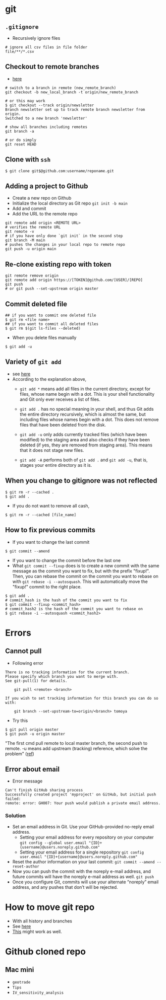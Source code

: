 # git

## `.gitignore`

* Recursively ignore files

```
# ignore all csv files in file folder
file/**/*.csv
```

## Checkout to remote branches
* [here][2]

```
# switch to a branch in remote (new_remote_branch)
git checkout -b new_local_branch -t origin/new_remote_branch

# or this may work
$ git checkout --track origin/newsletter
Branch newsletter set up to track remote branch newsletter from origin.
Switched to a new branch 'newsletter'

# show all branches including remotes
git branch -a

# or do simply
git reset HEAD
```

## Clone with `ssh`

```
$ git clone git$@github.com:username/reponame.git
```

## Adding a project to Github
* Create a new repo on Github
* Initialize the local directory as Git repo `git init -b main`
* Add and commit
* Add the URL to the remote repo

```
git remote add origin <REMOTE URL>
# verifies the remote URL
git remote -v
# if you have only done `git init` in the second step
git branch -M main
# pushes the changes in your local repo to remote repo
git push -u origin main
```

## Re-clone existing repo with token

```
git remote remove origin
git remote add origin https://[TOKEN]@github.com/[USER]/[REPO]
git push
# or git push --set-upstream origin master
```


## Commit deleted file
```
## if you want to commit one deleted file
$ git rm <file name>
## if you want to commit all deleted files
$ git rm $(git ls-files --deleted)
```
* When you delete files manually

```
$ git add -u
```

## Variety of `git add`
* see [here][1]
* According to the explanation above,
	* `git add *` means add all files in the current directory, except for files, whose name begin with a dot. This is your shell functionality and Git only ever receives a list of files.

	* `git add .` has no special meaning in your shell, and thus Git adds the entire directory recursively, which is almost the same, but including files whose names begin with a dot. This does not remove files that have been deleted from the disk.
	* `git add -u` only adds currently tracked files (which have been modified) to the staging area and also checks if they have been deleted (if yes, they are removed from staging area). This means that it does not stage new files.
	* `git add -A` performs both of `git add .` and `git add -u`, that is, stages your entire directory as it is.


## When you change to gitignore was not reflected

```
$ git rm -r --cached .
$ git add .
```

* If you do not want to remove all cash,

```
$ git rm -r --cached [file_name]
```

## How to fix previous commits

* If you want to change the last commit
```
$ git commit --amend
```

* If you want to change the commit before the last one
* What `git commit --fixup` does is to create a new commit with the same message as the commit you want to fix, but with the prefix "fixup!". Then, you can rebase the commit on the commit you want to rebase on with `git rebase -i --autosquash`. This will automatically move the "fixup!" commit to the right place.

```
$ git add .
# commit_hash is the hash of the commit you want to fix
$ git commit --fixup <commit_hash>
# commit_hash2 is the hash of the commit you want to rebase on
$ git rebase -i --autosquash <commit_hash2>
```

# Errors

## Cannot pull
* Following error

```
There is no tracking information for the current branch.
Please specify which branch you want to merge with.
See git-pull(1) for details.

    git pull <remote> <branch>

If you wish to set tracking information for this branch you can do so with:

    git branch --set-upstream-to=origin/<branch> tomoya
```

* Try this

```
$ git pull origin master
$ git push -u origin master
```

"The first cmd pull remote to local master branch, the second push to remote. -u means add upstream (tracking) reference, which solve the problem" ([ref][3])

## Error about email
* Error message

```
Can't finish GitHub sharing process
Successfully created project 'myproject' on GitHub, but initial push failed:
remote: error: GH007: Your push would publish a private email address.
```

### Solution
* Set an email address in Git. Use your GitHub-provided no-reply email address.
	* Setting your email address for every repository on your computer
	`git config --global user.email "{ID}+{username}@users.noreply.github.com"`
	* Setting your email address for a single repository
	`git config user.email "{ID}+{username}@users.noreply.github.com"`
* Reset the author information on your last commit:
`git commit --amend --reset-author`
* Now you can push the commit with the noreply e-mail address, and future commits will have the noreply e-mail address as well.
`git push`
* Once you configure Git, commits will use your alternate “noreply” email address, and any pushes that don’t will be rejected.

# How to move git repo
* With all history and branches
* See [here](https://gist.github.com/tomoya-sasaki/731369b9fbe50a9052c753642cf65dda)
* [This](https://www.atlassian.com/git/tutorials/git-move-repository) might work as well.

# Github cloned repo
## Mac mini
* `geotrade`
* `Tips`
* `IV_sensitivity_analysis`



[1]:https://stackoverflow.com/questions/26042390/git-add-asterisk-vs-git-add-period
[2]:https://git-scm.com/docs/git-checkout
[3]:https://stackoverflow.com/questions/12054223/git-new-user-trying-to-do-pull-and-getting-some-confusing-messages